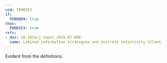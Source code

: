 ```yaml
---
uid: T000353
if:
  P000069: true
then:
  P000153: true
refs:
- doi: 10.1016/j.topol.2019.07.008
  name: Limited information strategies and discrete selectivity (Clontz & Holshouser)
---
```


Evident from the definitions.